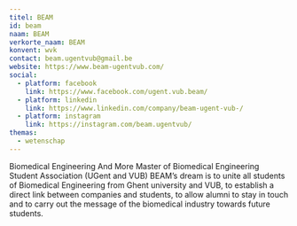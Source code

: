 ```yaml
---
titel: BEAM
id: beam
naam: BEAM
verkorte_naam: BEAM
konvent: wvk
contact: beam.ugentvub@gmail.be
website: https://www.beam-ugentvub.com/
social:
  - platform: facebook
    link: https://www.facebook.com/ugent.vub.beam/
  - platform: linkedin
    link: https://www.linkedin.com/company/beam-ugent-vub-/
  - platform: instagram
    link: https://instagram.com/beam.ugentvub/
themas:
  - wetenschap
---
```


Biomedical Engineering And More
Master of Biomedical Engineering Student Association (UGent and VUB)
BEAM’s dream is to unite all students of Biomedical Engineering from Ghent university and VUB, to establish a direct link between companies and students, to allow alumni to stay in touch and to carry out the message of the biomedical industry towards future students.
